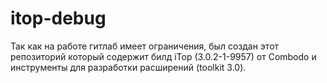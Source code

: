 <h1>itop-debug</h1>
<p>Так как на работе гитлаб имеет ограничения, был создан этот репозиторий который содержит билд iTop (3.0.2-1-9957) от Combodo и инструменты для разработки расширений (toolkit 3.0). </p>
